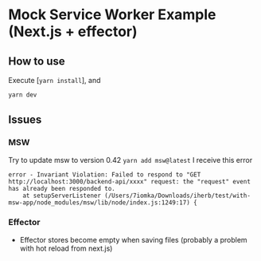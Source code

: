 # Mock Service Worker Example (Next.js + effector)

## How to use

Execute [`yarn install`], and

```bash
yarn dev
```

## Issues
### MSW
Try to update msw to version 0.42 `yarn add msw@latest` I receive this error
```
error - Invariant Violation: Failed to respond to "GET http://localhost:3000/backend-api/xxxx" request: the "request" event has already been responded to.
    at setupServerListener (/Users/7iomka/Downloads/iherb/test/with-msw-app/node_modules/msw/lib/node/index.js:1249:17) {
```

### Effector
- Effector stores become empty when saving files (probably a problem with hot reload from next.js)